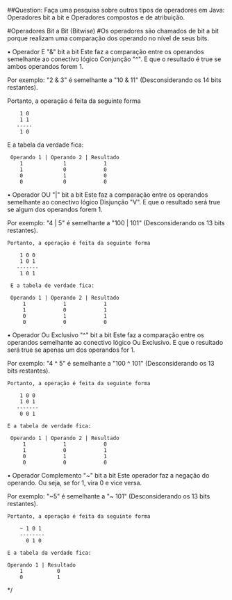 ##Question: Faça uma pesquisa sobre outros tipos de operadores em Java: Operadores bit a bit e Operadores compostos e de atribuição.

#Operadores Bit a Bit (Bitwise)
#Os operadores são chamados de bit a bit porque realizam uma comparação dos operando no nível de seus bits.

• Operador E "&" bit a bit
Este faz a comparação entre os operandos semelhante ao conectivo lógico Conjunção "^". E que o resultado é true se ambos operandos forem 1.

Por exemplo:
    "2 & 3" é semelhante a "10 & 11" (Desconsiderando os 14 bits restantes).

Portanto, a operação é feita da seguinte forma

        1 0
        1 1
       -----
        1 0

E a tabela da verdade fica:

     Operando 1 | Operando 2 | Resultado
        1             1            1
        1             0            0
        0             1            0
        0             0            0



• Operador OU "|" bit a bit
Este faz a comparação entre os operandos semelhante ao conectivo lógico Disjunção "V". E que o resultado será true se algum dos operandos forem 1.

Por exemplo:
    "4 | 5" é semelhante a "100 | 101" (Desconsiderando os 13 bits restantes).

    Portanto, a operação é feita da seguinte forma

        1 0 0
        1 0 1
       -------
        1 0 1

     E a tabela de verdade fica:

     Operando 1 | Operando 2 | Resultado
         1            1            1
         1            0            1
         0            1            1
         0            0            0


• Operador Ou Exclusivo "^" bit a bit
Este faz a comparação entre os operandos semelhante ao conectivo lógico Ou Exclusivo. E que o resultado será true se apenas um dos operandos for 1.

Por exemplo:
    "4 ^ 5" é semelhante a "100 ^ 101" (Desconsiderando os 13 bits restantes).

    Portanto, a operação é feita da seguinte forma

        1 0 0
        1 0 1
       -------
        0 0 1

    E a tabela de verdade fica:

     Operando 1 | Operando 2 | Resultado
         1            1            0
         1            0            1
         0            1            1
         0            0            0


• Operador Complemento "~" bit a bit
Este operador faz a negação do operando. Ou seja, se for 1, vira 0 e vice versa.

Por exemplo:
    "\~5" é semelhante a "\~ 101" (Desconsiderando os 13 bits restantes).

    Portanto, a operação é feita da seguinte forma

        ~ 1 0 1
        --------
          0 1 0

    E a tabela da verdade fica:

    Operando 1 | Resultado
        1           0
        0           1

*/
